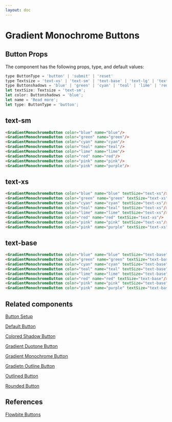 ```yaml
---
layout: doc
---
```


<script>
  import { GradientMonochromeButton }from '$lib/index';
</script>


<h1 class="text-3xl w-full text-gray-900 dark:text-white py-8">Gradient Monochrome Buttons</h1>

<h2 class="text-2xl w-full text-gray-900 dark:text-white py-8">Button Props</h2>

<p class="dark:text-white py-4 text-lg">The component has the following props, type, and default values:</p>

```js
type ButtonType = 'button' | 'submit' | 'reset'
type Textsize = 'text-xs' | 'text-sm' | 'text-base' | 'text-lg' | 'text-xl' | 'text-2xl' | 'text-3xl' | 'text-4xl'
type Buttonshadows = 'blue' | 'green' | 'cyan' | 'teal' | 'lime' | 'red' | 'pink' | 'purple';
let textSize: Textsize = 'text-sm';
let color: Buttonshadows = 'blue';
let name = 'Read more';
let type: ButtonType = 'button';
```

<h2 class="text-2xl w-full dark:text-white  py-8">text-sm</h2>


<div class="rounded-xl w-full my-4 mx-auto bg-gradient-to-r bg-white dark:bg-gray-900 border border-gray-200 dark:border-gray-700 p-2 sm:p-6">
<GradientMonochromeButton color="blue" name="blue"/>
<GradientMonochromeButton color="green" name="green"/>
<GradientMonochromeButton color="cyan" name="cyan"/>
<GradientMonochromeButton color="teal" name="teal"/>
<GradientMonochromeButton color="lime" name="lime"/>
<GradientMonochromeButton color="red" name="red"/>
<GradientMonochromeButton color="pink" name="pink"/>
<GradientMonochromeButton color="pink" name="purple"/>
</div>

```html
<GradientMonochromeButton color="blue" name="blue"/>
<GradientMonochromeButton color="green" name="green"/>
<GradientMonochromeButton color="cyan" name="cyan"/>
<GradientMonochromeButton color="teal" name="teal"/>
<GradientMonochromeButton color="lime" name="lime"/>
<GradientMonochromeButton color="red" name="red"/>
<GradientMonochromeButton color="pink" name="pink"/>
<GradientMonochromeButton color="pink" name="purple"/>
```

<h2 class="text-2xl w-full dark:text-white py-8">text-xs</h2>


<div class="rounded-xl w-full my-4 mx-auto bg-gradient-to-r bg-white dark:bg-gray-900 border border-gray-200 dark:border-gray-700 p-2 sm:p-6">
<GradientMonochromeButton color="blue" name="blue" textSize="text-xs"/>
<GradientMonochromeButton color="green" name="green" textSize="text-xs"/>
<GradientMonochromeButton color="cyan" name="cyan" textSize="text-xs"/>
<GradientMonochromeButton color="teal" name="teal" textSize="text-xs"/>
<GradientMonochromeButton color="lime" name="lime" textSize="text-xs"/>
<GradientMonochromeButton color="red" name="red" textSize="text-xs"/>
<GradientMonochromeButton color="pink" name="pink" textSize="text-xs"/>
<GradientMonochromeButton color="pink" name="purple" textSize="text-xs"/>
</div>

```html
<GradientMonochromeButton color="blue" name="blue" textSize="text-xs"/>
<GradientMonochromeButton color="green" name="green" textSize="text-xs"/>
<GradientMonochromeButton color="cyan" name="cyan" textSize="text-xs"/>
<GradientMonochromeButton color="teal" name="teal" textSize="text-xs"/>
<GradientMonochromeButton color="lime" name="lime" textSize="text-xs"/>
<GradientMonochromeButton color="red" name="red" textSize="text-xs"/>
<GradientMonochromeButton color="pink" name="pink" textSize="text-xs"/>
<GradientMonochromeButton color="pink" name="purple" textSize="text-xs"/>
```

<h2 class="text-2xl w-full dark:text-white py-8">text-base</h2>

<div class="rounded-xl w-full my-4 mx-auto bg-gradient-to-r bg-white dark:bg-gray-900 border border-gray-200 dark:border-gray-700 p-2 sm:p-6">
<GradientMonochromeButton color="blue" name="blue" textSize="text-base"/>
<GradientMonochromeButton color="green" name="green" textSize="text-base"/>
<GradientMonochromeButton color="cyan" name="cyan" textSize="text-base"/>
<GradientMonochromeButton color="teal" name="teal" textSize="text-base"/>
<GradientMonochromeButton color="lime" name="lime" textSize="text-base"/>
<GradientMonochromeButton color="red" name="red" textSize="text-base"/>
<GradientMonochromeButton color="pink" name="pink" textSize="text-base"/>
<GradientMonochromeButton color="pink" name="purple" textSize="text-base"/>
</div>

```html
<GradientMonochromeButton color="blue" name="blue" textSize="text-base"/>
<GradientMonochromeButton color="green" name="green" textSize="text-base"/>
<GradientMonochromeButton color="cyan" name="cyan" textSize="text-base"/>
<GradientMonochromeButton color="teal" name="teal" textSize="text-base"/>
<GradientMonochromeButton color="lime" name="lime" textSize="text-base"/>
<GradientMonochromeButton color="red" name="red" textSize="text-base"/>
<GradientMonochromeButton color="pink" name="pink" textSize="text-base"/>
<GradientMonochromeButton color="pink" name="purple" textSize="text-base"/>
```

<h2 class="text-2xl w-full dark:text-white py-8">Related components</h2>

<p class="dark:text-white text-lg w-full"><a href="https://flowbite-svelte.vercel.app/buttons/setup" class="text-blue-600 hover:underline dark:text-blue-500">Button Setup</a></p>

<p class="dark:text-white text-lg w-full"><a href="https://flowbite-svelte.vercel.app/buttons/default" class="text-blue-600 hover:underline dark:text-blue-500">Default Button</a></p>

<p class="dark:text-white text-lg w-full"><a href="https://flowbite-svelte.vercel.app/buttons/colored-shadow" class="text-blue-600 hover:underline dark:text-blue-500">Colored Shadow Button</a></p>

<p class="dark:text-white text-lg w-full"><a href="https://flowbite-svelte.vercel.app/buttons/gradient-duotone" class="text-blue-600 hover:underline dark:text-blue-500">Gradient Duotone Button</a></p>

<p class="dark:text-white text-lg w-full"><a href="https://flowbite-svelte.vercel.app/buttons/gradient-monochrome" class="text-blue-600 hover:underline dark:text-blue-500">Gradient Monochrome Button</a></p>

<p class="dark:text-white text-lg w-full"><a href="https://flowbite-svelte.vercel.app/buttons/gradient-outline" class="text-blue-600 hover:underline dark:text-blue-500">Gradietn Outline Button</a></p>

<p class="dark:text-white text-lg w-full"><a href="https://flowbite-svelte.vercel.app/buttons/outlined" class="text-blue-600 hover:underline dark:text-blue-500">Outlined Button</a></p>

<p class="dark:text-white text-lg w-full"><a href="https://flowbite-svelte.vercel.app/buttons/rounded" class="text-blue-600 hover:underline dark:text-blue-500">Rounded Button</a></p>

<h2 class="text-2xl w-full dark:text-white py-8">References</h2>

<p class="dark:text-white text-lg"><a href="https://flowbite.com/docs/components/buttons/" target="_blank" class="text-blue-600 hover:underline dark:text-blue-500">Flowbite Buttons</a></p>